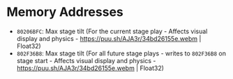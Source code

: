 Memory Addresses
================

- `80206BFC`: Max stage tilt (For the current stage play - Affects visual display and physics - https://puu.sh/AJA3r/34bd26155e.webm | Float32)
- `802F36B8`: Max stage tilt (For all future stage plays - writes to `802F36B8` on stage start - Affects visual display and physics - https://puu.sh/AJA3r/34bd26155e.webm | Float32)

